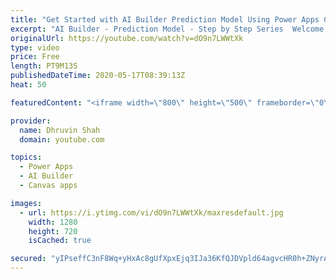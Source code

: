 ```yaml
---
title: "Get Started with AI Builder Prediction Model Using Power Apps Canvas App through Power Automate"
excerpt: "AI Builder - Prediction Model - Step by Step Series  Welcome to Power Platform AI Builder Series. In this series, we will be talking about one of the most important components of AI Builder which is – Prediction Model   During the first part of the series, we will be talking about What is Prediction"
originalUrl: https://youtube.com/watch?v=dO9n7LWWtXk
type: video
price: Free
length: PT9M13S
publishedDateTime: 2020-05-17T08:39:13Z
heat: 50

featuredContent: "<iframe width=\"800\" height=\"500\" frameborder=\"0\" src=\"https://www.youtube.com/embed/dO9n7LWWtXk\" allow=\"accelerometer; autoplay; encrypted-media; gyroscope; picture-in-picture\" allowfullscreen></iframe>"

provider:
  name: Dhruvin Shah
  domain: youtube.com

topics:
  - Power Apps
  - AI Builder
  - Canvas apps

images:
  - url: https://i.ytimg.com/vi/dO9n7LWWtXk/maxresdefault.jpg
    width: 1280
    height: 720
    isCached: true

secured: "yIPseffC3nF8Wq+yHxAc8gUfXpxEjq3IJa36KfQJDVpld64agvcHR0h+ZNyrATw2wIMiiA3TUNfMsiBSZpn9z1j1MwWbCFUalKjGWzUsOzRM/6HTzSpsc0CBV6NrpJdWr4Zj0KcezuP48DdOq8KybfxemgXTQKFcGUg6W1gIDrTpGVj5Gut4Y8Wge38JQOZe1u4mnFxjgWRqrejzxuz+s/OaYcRdu+bJzTDLGhqqFK6ziy8qap46ITYJ1M1BlabDgUKHRp44RIgOhrCwh9hFY1W2MSscyHClPYiwdrQiwWqDI2tVFZkffCWMaNIAemV/6N2kCZ1qBzx+8VRKXxRdyS7EdZhecMkVCVhTfyUHWseeyotJlHHGo/3WinKNPj0iPQEETAYc/kZdYEE1K1ENNLjc2vzkRmwy9C5o0CVPmMY=;oR8qD3iXzhzij0SeOXj5SQ=="
---
```



